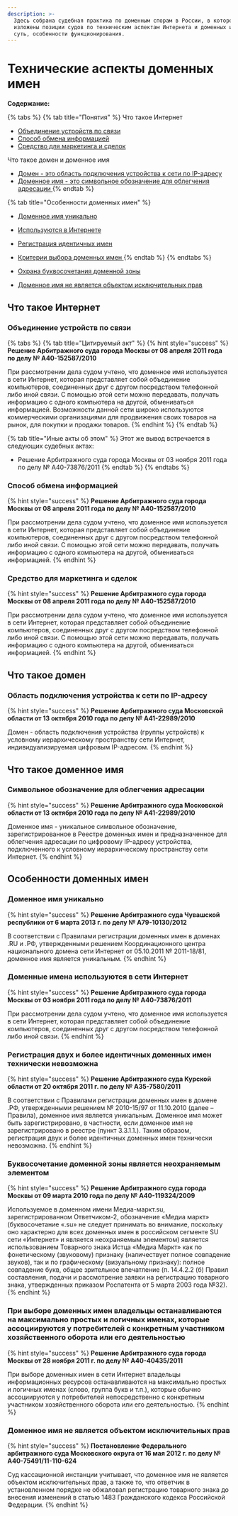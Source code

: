 ```yaml
---
description: >-
  Здесь собрана судебная практика по доменным спорам в России, в которой
  изложены позиции судов по техническим аспектам Интернета и доменных имен: их
  суть, особенности функционирования.
---
```


# Технические аспекты доменных имен

**Содержание:**

{% tabs %}
{% tab title="Понятия" %}
Что такое Интернет

* [Объединение устройств по связи](tech.md#Интернет---это-объединение-компьютеров-соединенных-посредством-телефонной-либо-иной-связи)
* [Способ обмена информацией](https://github.com/xCounsel/kardamon/blob/master/Russian/courts/tech.md#С-помощью-Интернета-можно-передавать-получать-информацию-с-одного-компьютера-на-другой-обмениваться-информацией)
* [Средство для маркетинга и сделок](https://github.com/xCounsel/kardamon/blob/master/Russian/courts/tech.md#Интернет-используется-коммерческими-организациями-для-продвижения-покупки-и-продажи-товаров)

Что такое домен и доменное имя

* [Домен - это область подключения устройства к сети по IP-адресу](https://github.com/xCounsel/kardamon/blob/master/Russian/courts/tech.md#Домен---область-подключения-устройства-к-условному-иерархическому-пространству-сети-Интернет-индивидуализируемая-цифровым-ip-адресом)
* [Доменное имя - это символьное обозначение для облегчения адресации ](https://github.com/xCounsel/kardamon/blob/master/Russian/courts/tech.md#Доменное-имя---уникальное-символьное-обозначение-зарегистрированное-в-Реестре-доменных-имен-и-предназначенное-для-облегчения-адресации-по-цифровому-ip-адресу-устройства-подключенного-к-условному-иерархическому-пространству-сети-Интернет)
{% endtab %}

{% tab title="Особенности доменных имен" %}
* [Доменное имя уникально](https://github.com/xCounsel/kardamon/blob/master/Russian/courts/tech.md#Доменное-имя-уникально)
* [Используются в Интернете](https://github.com/xCounsel/kardamon/blob/master/Russian/courts/tech.md#Доменные-имена-используются-в-сети-Интернет)
* [Регистрация идентичных имен ](https://github.com/xCounsel/kardamon/blob/master/Russian/courts/tech.md#Регистрация-двух-и-более-идентичных-доменных-имен-технически-невозможна)
* [Критерии выбора доменных имен ](https://github.com/xCounsel/kardamon/blob/master/Russian/courts/tech.md#При-выборе-доменных-имен-владельцы-останавливаются-на-максимально-простых-и-логичных-именах-которые-ассоциируются-у-потребителей-с-конкретным-участником-хозяйственного-оборота-или-его-деятельностью)
{% endtab %}
{% endtabs %}

* [Охрана буквосочетания доменной зоны ](https://github.com/xCounsel/kardamon/blob/master/Russian/courts/tech.md#Буквосочетание-доменной-зоны-является-неохраняемым-элементом)
* [Доменное имя не является объектом исключительных прав](https://github.com/xCounsel/kardamon/blob/master/Russian/courts/tech.md#Доменное-имя-не-является-объектом-исключительных-прав)

## Что такое Интернет

### Объединение устройств по связи

{% tabs %}
{% tab title="Цитируемый акт" %}
{% hint style="success" %}
**Решение Арбитражного суда города Москвы от 08 апреля 2011 года по делу № А40-152587/2010**

При рассмотрении дела судом учтено, что доменное имя используется в сети Интернет, которая представляет собой объединение компьютеров, соединенных друг с другом посредством телефонной либо иной связи. С помощью этой сети можно передавать, получать информацию с одного компьютера на другой, обмениваться информацией. Возможности данной сети широко используются коммерческими организациями для продвижения своих товаров на рынок, для покупки и продажи товаров.
{% endhint %}
{% endtab %}

{% tab title="Иные акты об этом" %}
Этот же вывод встречается в следующих судебных актах:

* Решение Арбитражного суда города Москвы от 03 ноября 2011 года по делу № А40-73876/2011
{% endtab %}
{% endtabs %}

### Способ обмена информацией

{% hint style="success" %}
**Решение Арбитражного суда города Москвы от 08 апреля 2011 года по делу № А40-152587/2010**

При рассмотрении дела судом учтено, что доменное имя используется в сети Интернет, которая представляет собой объединение компьютеров, соединенных друг с другом посредством телефонной либо иной связи. С помощью этой сети можно передавать, получать информацию с одного компьютера на другой, обмениваться информацией.
{% endhint %}

### Средство для маркетинга и сделок

{% hint style="success" %}
**Решение Арбитражного суда города Москвы от 08 апреля 2011 года по делу № А40-152587/2010**

При рассмотрении дела судом учтено, что доменное имя используется в сети Интернет, которая представляет собой объединение компьютеров, соединенных друг с другом посредством телефонной либо иной связи. С помощью этой сети можно передавать, получать информацию с одного компьютера на другой, обмениваться информацией.
{% endhint %}

## Что такое домен 

### Область подключения устройства к сети по IP-адресу

{% hint style="success" %}
**Решение Арбитражного суда Московской области от 13 октября 2010 года по делу № А41-22989/2010**

Домен - область подключения устройства \(группы устройств\) к условному иерархическому пространству сети Интернет, индивидуализируемая цифровым IP-адресом.
{% endhint %}

## Что такое доменное имя

### Символьное обозначение для облегчения адресации

{% hint style="success" %}
**Решение Арбитражного суда Московской области от 13 октября 2010 года по делу № А41-22989/2010**

Доменное имя - уникальное символьное обозначение, зарегистрированное в Реестре доменных имен и предназначенное для облегчения адресации по цифровому IP-адресу устройства, подключенного к условному иерархическому пространству сети Интернет.
{% endhint %}

### 

## Особенности доменных имен

### Доменное имя уникально

{% hint style="success" %}
**Решение Арбитражного суда Чувашской республики от 6 марта 2013 г. по делу № А79-10130/2012**

В соответствии с Правилами регистрации доменных имен в доменах .RU и .РФ, утвержденными решением Координационного центра национального домена сети Интернет от 05.10.2011 № 2011-18/81, доменное имя является уникальным.
{% endhint %}

### Доменные имена используются в сети Интернет

{% hint style="success" %}
**Решение Арбитражного суда города Москвы от 03 ноября 2011 года по делу № А40-73876/2011**

При рассмотрении дела судом учтено, что доменное имя используется в сети Интернет, которая представляет собой объединение компьютеров, соединенных друг с другом посредством телефонной либо иной связи.
{% endhint %}

### Регистрация двух и более идентичных доменных имен технически невозможна

{% hint style="success" %}
**Решение Арбитражного суда Курской области от 20 октября 2011 г. по делу № А35-7580/2011**

В соответствии с Правилами регистрации доменных имен в домене .РФ, утвержденными решением № 2010-15/97 от 11.10.2010 \(далее – Правила\), доменное имя является уникальным. Доменное имя может быть зарегистрировано, в частности, если доменное имя не зарегистрировано в реестре \(пункт 3.3.1.1.\). Таким образом, регистрация двух и более идентичных доменных имен технически невозможна.
{% endhint %}

### Буквосочетание доменной зоны является неохраняемым элементом

{% hint style="success" %}
**Решение Арбитражного суда города Москвы от 09 марта 2010 года по делу № А40-119324/2009**

Используемое в доменном имени Медиа-маркт.su, зарегистрированном Ответчиком-2, обозначение «Медиа маркт» \(буквосочетание «.su» не следует принимать во внимание, поскольку оно характерно для всех доменных имен в российском сегменте SU сети «Интернет» и является неохраняемым элементом\) является использованием Товарного знака Истца «Медиа Маркт» как по фонетическому \(звуковому\) признаку \(наличествует полное совпадение звуков\), так и по графическому \(визуальному признаку\): полное совпадение букв, общее зрительное впечатление \(п. 14.4.2.2 \(б\) Правил составления, подачи и рассмотрение заявки на регистрацию товарного знака, утвержденных приказом Роспатента от 5 марта 2003 года №32\).
{% endhint %}

### При выборе доменных имен владельцы останавливаются на максимально простых и логичных именах, которые ассоциируются у потребителей с конкретным участником хозяйственного оборота или его деятельностью

{% hint style="success" %}
**Решение Арбитражного суда города Москвы от 28 ноября 2011 г. по делу № А40-40435/2011**

При выборе доменных имен в сети Интернет владельцы информационных ресурсов останавливаются на максимально простых и логичных именах \(слово, группа букв и т.п.\), которые обычно ассоциируются у потребителей непосредственно с конкретным участником хозяйственного оборота или его деятельностью.
{% endhint %}

### Доменное имя не является объектом исключительных прав

{% hint style="success" %}
**Постановление Федерального арбитражного суда Московского округа от 16 мая 2012 г. по делу № А40-75491/11-110-624**

Суд кассационной инстанции учитывает, что доменное имя не является объектом исключительных прав, а также то, что ответчик в установленном порядке не обжаловал регистрацию товарного знака до внесения изменений в статью 1483 Гражданского кодекса Российской Федерации.
{% endhint %}

